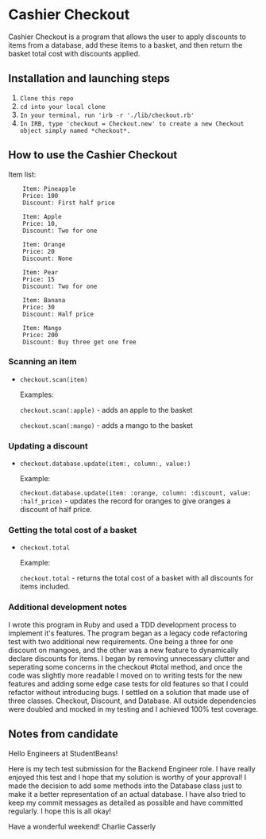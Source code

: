 # Cashier Checkout

Cashier Checkout is a program that allows the user to apply discounts to items from a database, add these items to a basket, and then return the basket total cost with discounts applied.

## Installation and launching steps 

1. `Clone this repo`
1. `cd into your local clone`
1. `In your terminal, run 'irb -r './lib/checkout.rb'`
1. `In IRB, type 'checkout = Checkout.new' to create a new Checkout object simply named *checkout*.`

## How to use the Cashier Checkout

Item list: 

        Item: Pineapple
        Price: 100
        Discount: First half price
     
        Item: Apple
        Price: 10,
        Discount: Two for one
     
        Item: Orange
        Price: 20
        Discount: None
     
        Item: Pear
        Price: 15
        Discount: Two for one
     
        Item: Banana
        Price: 30
        Discount: Half price
     
        Item: Mango
        Price: 200
        Discount: Buy three get one free

### Scanning an item
* `checkout.scan(item)`

   Examples:

   `checkout.scan(:apple)` - adds an apple to the basket

   `checkout.scan(:mango)` - adds a mango to the basket

### Updating a discount
*  `checkout.database.update(item:, column:, value:)`

   Example:

   `checkout.database.update(item: :orange, column: :discount, value: :half_price)` - updates the record for oranges to give oranges a discount of half price.

### Getting the total cost of a basket
* `checkout.total`

   Example:

   `checkout.total` - returns the total cost of a basket with all discounts for items included.

### Additional development notes

I wrote this program in Ruby and used a TDD development process to implement it's features. The program began as a legacy code refactoring test with two additional new requirements. One being a three for one discount on mangoes, and the other was a new feature to dynamically declare discounts for items. I began by removing unnecessary clutter and seperating some concerns in the checkout #total method, and once the code was slightly more readable I moved on to writing tests for the new features and adding some edge case tests for old features so that I could refactor without introducing bugs. I settled on a solution that made use of three classes. Checkout, Discount, and Database. All outside dependencies were doubled and mocked in my testing and I achieved 100% test coverage.

## Notes from candidate

Hello Engineers at StudentBeans!

Here is my tech test submission for the Backend Engineer role. I have really enjoyed this test and I hope that my solution is worthy of your approval!
I made the decision to add some methods into the Database class just to make it a better representation of an actual database. I have also tried to keep my commit messages as detailed as possible and have committed regularly. I hope this is all okay!

Have a wonderful weekend! 
Charlie Casserly
